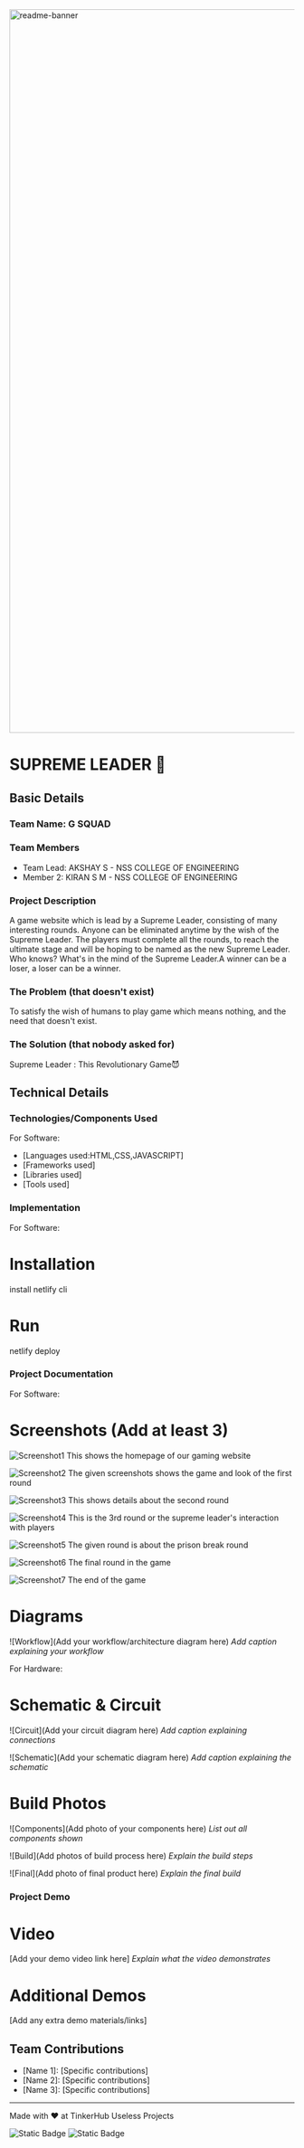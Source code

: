 <img width="1280" alt="readme-banner" src="https://github.com/user-attachments/assets/35332e92-44cb-425b-9dff-27bcf1023c6c">

# SUPREME LEADER 🎯

## Basic Details

### Team Name: G SQUAD

### Team Members

- Team Lead: AKSHAY S - NSS COLLEGE OF ENGINEERING
- Member 2: KIRAN S M - NSS COLLEGE OF ENGINEERING

### Project Description

A game website which is lead by a Supreme Leader, consisting of many interesting rounds. Anyone can be eliminated anytime by the wish of the Supreme Leader. The players must complete all the rounds, to reach the ultimate stage and will be hoping to be named as the new Supreme Leader. Who knows? What's in the mind of the Supreme Leader.A winner can be a loser, a loser can be a winner.

### The Problem (that doesn't exist)

To satisfy the wish of humans to play game which means nothing, and the need that doesn't exist.

### The Solution (that nobody asked for)

Supreme Leader : This Revolutionary Game😈

## Technical Details

### Technologies/Components Used

For Software:

- [Languages used:HTML,CSS,JAVASCRIPT]
- [Frameworks used]
- [Libraries used]
- [Tools used]

### Implementation

For Software:

# Installation

install netlify cli

# Run

netlify deploy

### Project Documentation

For Software:

# Screenshots (Add at least 3)

![Screenshot1](homepage.jpg.png)
This shows the homepage of our gaming website 

![Screenshot2](Round1.png)
The given screenshots shows the game and look of the first round

![Screenshot3](Round2.png)
This shows details about the second round

![Screenshot4](supreme's_interaction.png)
This is the 3rd round or the supreme leader's interaction with players 

![Screenshot5](supreme's_prison.png)
The given round is about the prison break round

![Screenshot6](lastround.png)
The final round in the game

![Screenshot7 ](endpage.png)
The end of the game


# Diagrams

![Workflow](Add your workflow/architecture diagram here)
_Add caption explaining your workflow_

For Hardware:

# Schematic & Circuit

![Circuit](Add your circuit diagram here)
_Add caption explaining connections_

![Schematic](Add your schematic diagram here)
_Add caption explaining the schematic_

# Build Photos

![Components](Add photo of your components here)
_List out all components shown_

![Build](Add photos of build process here)
_Explain the build steps_

![Final](Add photo of final product here)
_Explain the final build_

### Project Demo

# Video

[Add your demo video link here]
_Explain what the video demonstrates_

# Additional Demos

[Add any extra demo materials/links]

## Team Contributions

- [Name 1]: [Specific contributions]
- [Name 2]: [Specific contributions]
- [Name 3]: [Specific contributions]

---

Made with ❤️ at TinkerHub Useless Projects

![Static Badge](https://img.shields.io/badge/TinkerHub-24?color=%23000000&link=https%3A%2F%2Fwww.tinkerhub.org%2F)
![Static Badge](https://img.shields.io/badge/UselessProject--24-24?link=https%3A%2F%2Fwww.tinkerhub.org%2Fevents%2FQ2Q1TQKX6Q%2FUseless%2520Projects)
